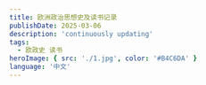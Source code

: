 ```yaml
---
title: 欧洲政治思想史及读书记录
publishDate: 2025-03-06
description: 'continuously updating'
tags:
  - 欧政史 读书
heroImage: { src: './1.jpg', color: '#B4C6DA' }
language: '中文'
---
```

